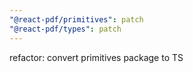 ```yaml
---
"@react-pdf/primitives": patch
"@react-pdf/types": patch
---
```


refactor: convert primitives package to TS
